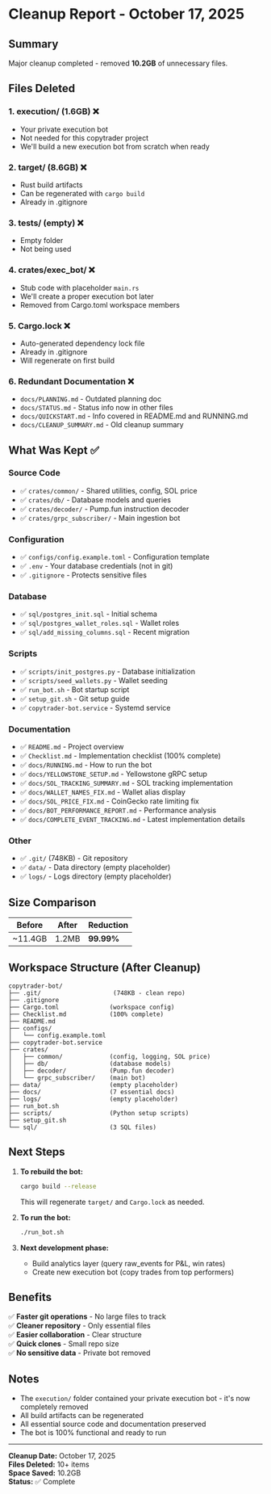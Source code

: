 # Cleanup Report - October 17, 2025

## Summary
Major cleanup completed - removed **10.2GB** of unnecessary files.

## Files Deleted

### 1. **execution/** (1.6GB) ❌
- Your private execution bot
- Not needed for this copytrader project
- We'll build a new execution bot from scratch when ready

### 2. **target/** (8.6GB) ❌
- Rust build artifacts
- Can be regenerated with `cargo build`
- Already in .gitignore

### 3. **tests/** (empty) ❌
- Empty folder
- Not being used

### 4. **crates/exec_bot/** ❌
- Stub code with placeholder `main.rs`
- We'll create a proper execution bot later
- Removed from Cargo.toml workspace members

### 5. **Cargo.lock** ❌
- Auto-generated dependency lock file
- Already in .gitignore
- Will regenerate on first build

### 6. **Redundant Documentation** ❌
- `docs/PLANNING.md` - Outdated planning doc
- `docs/STATUS.md` - Status info now in other files
- `docs/QUICKSTART.md` - Info covered in README.md and RUNNING.md
- `docs/CLEANUP_SUMMARY.md` - Old cleanup summary

## What Was Kept ✅

### Source Code
- ✅ `crates/common/` - Shared utilities, config, SOL price
- ✅ `crates/db/` - Database models and queries
- ✅ `crates/decoder/` - Pump.fun instruction decoder
- ✅ `crates/grpc_subscriber/` - Main ingestion bot

### Configuration
- ✅ `configs/config.example.toml` - Configuration template
- ✅ `.env` - Your database credentials (not in git)
- ✅ `.gitignore` - Protects sensitive files

### Database
- ✅ `sql/postgres_init.sql` - Initial schema
- ✅ `sql/postgres_wallet_roles.sql` - Wallet roles
- ✅ `sql/add_missing_columns.sql` - Recent migration

### Scripts
- ✅ `scripts/init_postgres.py` - Database initialization
- ✅ `scripts/seed_wallets.py` - Wallet seeding
- ✅ `run_bot.sh` - Bot startup script
- ✅ `setup_git.sh` - Git setup guide
- ✅ `copytrader-bot.service` - Systemd service

### Documentation
- ✅ `README.md` - Project overview
- ✅ `Checklist.md` - Implementation checklist (100% complete)
- ✅ `docs/RUNNING.md` - How to run the bot
- ✅ `docs/YELLOWSTONE_SETUP.md` - Yellowstone gRPC setup
- ✅ `docs/SOL_TRACKING_SUMMARY.md` - SOL tracking implementation
- ✅ `docs/WALLET_NAMES_FIX.md` - Wallet alias display
- ✅ `docs/SOL_PRICE_FIX.md` - CoinGecko rate limiting fix
- ✅ `docs/BOT_PERFORMANCE_REPORT.md` - Performance analysis
- ✅ `docs/COMPLETE_EVENT_TRACKING.md` - Latest implementation details

### Other
- ✅ `.git/` (748KB) - Git repository
- ✅ `data/` - Data directory (empty placeholder)
- ✅ `logs/` - Logs directory (empty placeholder)

## Size Comparison

| Before | After | Reduction |
|--------|-------|-----------|
| ~11.4GB | 1.2MB | **99.99%** |

## Workspace Structure (After Cleanup)

```
copytrader-bot/
├── .git/                    (748KB - clean repo)
├── .gitignore              
├── Cargo.toml              (workspace config)
├── Checklist.md            (100% complete)
├── README.md               
├── configs/
│   └── config.example.toml
├── copytrader-bot.service  
├── crates/
│   ├── common/             (config, logging, SOL price)
│   ├── db/                 (database models)
│   ├── decoder/            (Pump.fun decoder)
│   └── grpc_subscriber/    (main bot)
├── data/                   (empty placeholder)
├── docs/                   (7 essential docs)
├── logs/                   (empty placeholder)
├── run_bot.sh              
├── scripts/                (Python setup scripts)
├── setup_git.sh            
└── sql/                    (3 SQL files)
```

## Next Steps

1. **To rebuild the bot:**
   ```bash
   cargo build --release
   ```
   This will regenerate `target/` and `Cargo.lock` as needed.

2. **To run the bot:**
   ```bash
   ./run_bot.sh
   ```

3. **Next development phase:**
   - Build analytics layer (query raw_events for P&L, win rates)
   - Create new execution bot (copy trades from top performers)

## Benefits

✅ **Faster git operations** - No large files to track  
✅ **Cleaner repository** - Only essential files  
✅ **Easier collaboration** - Clear structure  
✅ **Quick clones** - Small repo size  
✅ **No sensitive data** - Private bot removed  

## Notes

- The `execution/` folder contained your private execution bot - it's now completely removed
- All build artifacts can be regenerated
- All essential source code and documentation preserved
- The bot is 100% functional and ready to run

---

**Cleanup Date:** October 17, 2025  
**Files Deleted:** 10+ items  
**Space Saved:** 10.2GB  
**Status:** ✅ Complete
